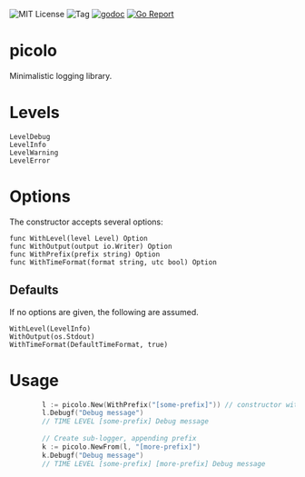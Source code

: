 ![MIT License](https://img.shields.io/badge/license-MIT-blue.svg)
![Tag](https://img.shields.io/github/tag/peakgames/picolo.svg)
[![godoc](https://img.shields.io/badge/godoc-reference-blue.svg)](https://godoc.org/github.com/peakgames/picolo)
[![Go Report](https://goreportcard.com/badge/github.com/peakgames/picolo)](https://goreportcard.com/report/github.com/peakgames/picolo)

# picolo

Minimalistic logging library.

# Levels

	LevelDebug
	LevelInfo
	LevelWarning
	LevelError

# Options

The constructor accepts several options:

    func WithLevel(level Level) Option
    func WithOutput(output io.Writer) Option
    func WithPrefix(prefix string) Option
    func WithTimeFormat(format string, utc bool) Option

## Defaults

If no options are given, the following are assumed.

    WithLevel(LevelInfo)
    WithOutput(os.Stdout)
    WithTimeFormat(DefaultTimeFormat, true)

# Usage

```go
		l := picolo.New(WithPrefix("[some-prefix]")) // constructor with optional prefix
		l.Debugf("Debug message")
		// TIME LEVEL [some-prefix] Debug message
		
		// Create sub-logger, appending prefix
		k := picolo.NewFrom(l, "[more-prefix]")
		k.Debugf("Debug message")
		// TIME LEVEL [some-prefix] [more-prefix] Debug message
```
